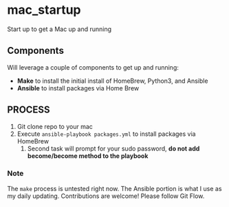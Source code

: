 # mac_startup

Start up to get a Mac up and running

## Components

Will leverage a couple of components to get up and running:

- **Make** to install the initial install of HomeBrew, Python3, and Ansible
- **Ansible** to install packages via Home Brew

## PROCESS

1. Git clone repo to your mac
2. Execute `ansible-playbook packages.yml` to install packages via HomeBrew
   1. Second task will prompt for your sudo password, **do not add become/become method to the playbook**

### Note

The `make` process is untested right now. The Ansible portion is what I use as my daily updating.
Contributions are welcome! Please follow Git Flow.